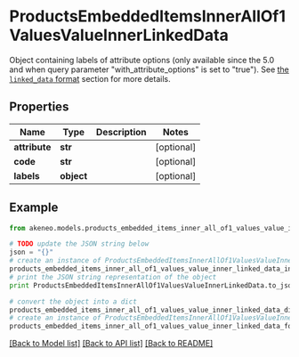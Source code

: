 # ProductsEmbeddedItemsInnerAllOf1ValuesValueInnerLinkedData

Object containing labels of attribute options (only available since the 5.0 and when query parameter \"with_attribute_options\" is set to \"true\"). See <a href='/concepts/products.html#the-linked_data-format'>the `linked_data` format</a> section for more details.

## Properties
Name | Type | Description | Notes
------------ | ------------- | ------------- | -------------
**attribute** | **str** |  | [optional] 
**code** | **str** |  | [optional] 
**labels** | **object** |  | [optional] 

## Example

```python
from akeneo.models.products_embedded_items_inner_all_of1_values_value_inner_linked_data import ProductsEmbeddedItemsInnerAllOf1ValuesValueInnerLinkedData

# TODO update the JSON string below
json = "{}"
# create an instance of ProductsEmbeddedItemsInnerAllOf1ValuesValueInnerLinkedData from a JSON string
products_embedded_items_inner_all_of1_values_value_inner_linked_data_instance = ProductsEmbeddedItemsInnerAllOf1ValuesValueInnerLinkedData.from_json(json)
# print the JSON string representation of the object
print ProductsEmbeddedItemsInnerAllOf1ValuesValueInnerLinkedData.to_json()

# convert the object into a dict
products_embedded_items_inner_all_of1_values_value_inner_linked_data_dict = products_embedded_items_inner_all_of1_values_value_inner_linked_data_instance.to_dict()
# create an instance of ProductsEmbeddedItemsInnerAllOf1ValuesValueInnerLinkedData from a dict
products_embedded_items_inner_all_of1_values_value_inner_linked_data_form_dict = products_embedded_items_inner_all_of1_values_value_inner_linked_data.from_dict(products_embedded_items_inner_all_of1_values_value_inner_linked_data_dict)
```
[[Back to Model list]](../README.md#documentation-for-models) [[Back to API list]](../README.md#documentation-for-api-endpoints) [[Back to README]](../README.md)


